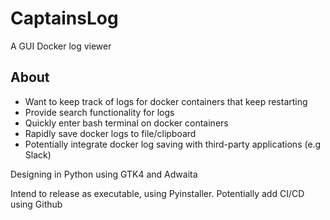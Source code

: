 # CaptainsLog
A GUI Docker log viewer

## About
- Want to keep track of logs for docker containers that keep restarting
- Provide search functionality for logs
- Quickly enter bash terminal on docker containers
- Rapidly save docker logs to file/clipboard
- Potentially integrate docker log saving with third-party applications (e.g Slack)

Designing in Python using GTK4 and Adwaita

Intend to release as executable, using Pyinstaller.
Potentially add CI/CD using Github